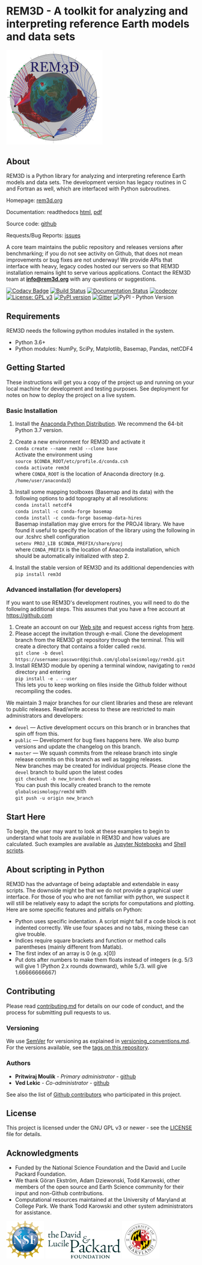 # REM3D - A toolkit for analyzing and interpreting reference Earth models and data sets

<img src="docs/rem3dlogo.png" width="256">

## About

REM3D is a Python library for analyzing and interpreting reference Earth models and data sets. The development version has legacy routines in C and Fortran as well, which are interfaced with Python subroutines.

Homepage: [rem3d.org](http://rem3d.org)

Documentation: readthedocs [html](http://rem3d.readthedocs.io), [pdf](https://media.readthedocs.org/pdf/rem3d/latest/rem3d.pdf)

Source code: [github](https://github.com/globalseismology/rem3d)

Requests/Bug Reports: [issues](https://github.com/globalseismology/rem3d/issues)

A core team maintains the public repository and releases versions after benchmarking; if you do not see activity on Github, that does not mean improvements or bug fixes are not underway! We provide APIs that interface with heavy, legacy codes hosted our servers so that REM3D installation remains light to serve various applications. Contact the REM3D team at **info@rem3d.org** with any questions or suggestions.

[![Codacy Badge](https://api.codacy.com/project/badge/Grade/110c5a409f60485f83d442b8834eba2c)](https://www.codacy.com?utm_source=github.com&amp;utm_medium=referral&amp;utm_content=globalseismology/rem3d&amp;utm_campaign=Badge_Grade) [![Build Status](https://travis-ci.com/globalseismology/rem3d.svg?token=Z1JjFn7SrxG1nGGE9y1u&branch=master)](https://travis-ci.com/globalseismology/rem3d) [![Documentation Status](https://readthedocs.org/projects/rem3d/badge/?version=latest)](https://rem3d.readthedocs.io/en/latest/?badge=latest) [![codecov](https://codecov.io/gh/globalseismology/rem3d/branch/master/graph/badge.svg?token=NTCVjCUfJm)](https://codecov.io/gh/globalseismology/rem3d) [![License: GPL v3](https://img.shields.io/badge/License-GPLv3-blue.svg)](https://www.gnu.org/licenses/gpl-3.0) [![PyPI version](https://badge.fury.io/py/rem3d.svg)](https://badge.fury.io/py/rem3d) [![Gitter](https://badges.gitter.im/rem3d/community.svg)](https://gitter.im/rem3d/community?utm_source=badge&utm_medium=badge&utm_campaign=pr-badge) ![PyPI - Python Version](https://img.shields.io/pypi/pyversions/rem3d.svg?style=popout)

## Requirements

REM3D needs the following python modules installed in the system.
  * Python 3.6+
  * Python modules: NumPy, SciPy, Matplotlib, Basemap, Pandas, netCDF4


## Getting Started

These instructions will get you a copy of the project up and running on your local machine for development and testing purposes. See deployment for notes on how to deploy the project on a live system.

### Basic Installation

 1. Install the [Anaconda Python Distribution](https://www.continuum.io/downloads). We recommend the 64-bit Python 3.7 version.
 2. Create a new environment for REM3D and activate it  
`conda create --name rem3d --clone base`  
Activate the environment using  
`source $CONDA_ROOT/etc/profile.d/conda.csh`  
`conda activate rem3d`  
where `CONDA_ROOT` is the location of Anaconda directory (e.g. `/home/user/anaconda3`)

 3. Install some mapping toolboxes (Basemap and its data) with the following options to add topography at all resolutions:  
`conda install netcdf4`  
`conda install -c conda-forge basemap`  
`conda install -c conda-forge basemap-data-hires`  
Basemap installation may give errors for the PROJ4 library. We have found it useful to specify the location of the library using the following in our .tcshrc shell configuration  
`setenv PROJ_LIB $CONDA_PREFIX/share/proj`  
where `CONDA_PREFIX` is the location of Anaconda installation, which should be automatically initialized with step 2.  
 4. Install the stable version of REM3D and its additional dependencies with
`pip install rem3d`  

### Advanced installation (for developers)

If you want to use REM3D's development routines, you will need to do the following additional steps. This assumes that you have a free account at <https://github.com>  

 1. Create an account on our [Web site](http://rem3d.org/login/register) and request access rights from [here](http://rem3d.org/join-us/github).
 2. Please accept the invitation through e-mail. Clone the development branch from the REM3D git repository through the terminal. This will create a directory that contains a folder called `rem3d`.  
`git clone -b devel https://username:password@github.com/globalseismology/rem3d.git`
 3. Install REM3D module by opening a terminal window, navigating to `rem3d` directory and entering  
`pip install -e . --user`  
This lets you to keep working on files inside the Github folder without recompiling the codes.

We maintain 3 major branches for our client libraries and these are relevant to public releases. Read/write access to these are restricted to main administrators and developers:  
  * `devel` — Active development occurs on this branch or in branches that spin off from this.  
  * `public` — Development for bug fixes happens here. We also bump versions and update the changelog on this branch.  
  * `master` — We squash commits from the release branch into single release commits on this branch as well as tagging releases.  
New branches may be created for individual projects. Please clone the `devel` branch to build upon the latest codes  
`git checkout -b new_branch devel`  
You can push this locally created branch to the remote `globalseismology/rem3d` with  
`git push -u origin new_branch`  

## Start Here

To begin, the user may want to look at these examples to begin to understand
what tools are available in REM3D and how values are calculated. Such examples are available as [Jupyter Notebooks](examples/Notebooks) and [Shell scripts](examples/Scripts).

## About scripting in Python

REM3D has the advantage of being adaptable and extendable in easy scripts. The downside might be that we do not
provide a graphical user interface. For those of you who are not familiar  with python, we suspect it will still be
relatively easy to adapt the scripts for computations and plotting.
Here are some specific features and pitfalls on Python:  

  * Python uses specific indentation. A script might fail if a code block is not indented correctly. We use four spaces and no tabs, mixing these can give trouble.  
  * Indices require square brackets and function or method calls parentheses (mainly different from Matlab).  
  * The first index of an array is 0 (e.g. x[0])  
  * Put dots after numbers to make them floats instead of integers (e.g. 5/3 will give 1 (Python 2.x rounds downward), while 5./3. will give 1.66666666667)  

## Contributing

Please read [contributing.md](docs/contributing.md) for details on our code of conduct, and the process for submitting pull requests to us.

### Versioning

We use [SemVer](http://semver.org/) for versioning as explained in [versioning_conventions.md](docs/versioning_conventions.md). For the versions available, see the [tags on this repository](https://github.com/globalseismology/rem3d/tags).

### Authors

  * **Pritwiraj Moulik** - *Primary administrator* - [github](https://github.com/pmoulik)
  * **Ved Lekic** - *Co-administrator* - [github](https://github.com/vedlekic)

See also the list of [Github contributors](https://github.com/globalseismology/rem3d/contributors) who participated in this project.

## License

This project is licensed under the GNU GPL v3 or newer - see the [LICENSE](LICENSE) file for details.

## Acknowledgments

  * Funded by the National Science Foundation and the David and Lucile Packard Foundation.
  * We thank Göran Ekström, Adam Dziewonski, Todd Karowski, other members of the open source and Earth Science community for their input and non-Github contributions.
  * Computational resources maintained at the University of Maryland at College Park. We thank Todd Karowski and other system administrators for assistance.  

<img src="docs/NSF.png" width="100"> <img src="docs/packard.png" width="200"> <img src="docs/UMD.png" width="100">